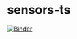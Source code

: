 # sensors-ts

[![Binder](https://mybinder.org/badge_logo.svg)](https://mybinder.org/v2/gh/thorerismann/svf/HEAD)

